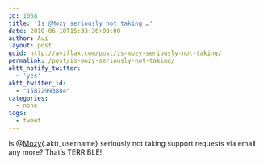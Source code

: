 ```yaml
---
id: 1058
title: 'Is @Mozy seriously not taking …'
date: 2010-06-10T15:33:36+00:00
author: Avi
layout: post
guid: http://aviflax.com/post/is-mozy-seriously-not-taking/
permalink: /post/is-mozy-seriously-not-taking/
aktt_notify_twitter:
  - 'yes'
aktt_twitter_id:
  - "15872993884"
categories:
  - none
tags:
  - tweet
---
```

Is @[Mozy](http://twitter.com/Mozy){.aktt_username} seriously not taking support requests via email any more? That&#8217;s TERRIBLE!